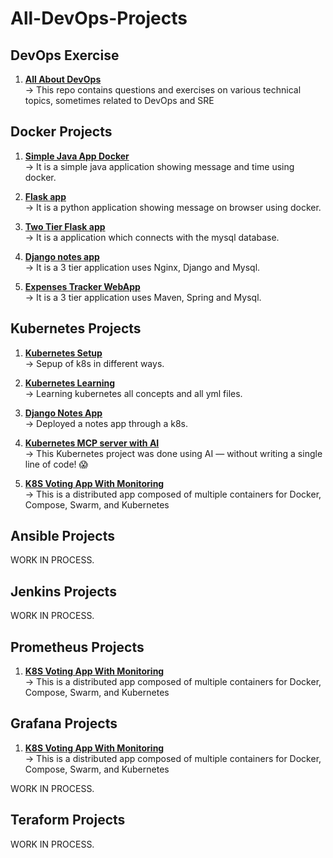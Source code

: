 # All-DevOps-Projects

<h2 align="left">DevOps Exercise</h2>

1. **[All About DevOps](https://github.com/Kartikpawar143/devops-exercises)** <br>
   →  This repo contains questions and exercises on various technical topics, sometimes related to DevOps and SRE

<h2 align="left">Docker Projects</h2>

1. **[Simple Java App Docker](https://github.com/Kartikpawar143/Simple-Java-App)** <br>
   →  It is a simple java application showing message and time using docker.
   
2. **[Flask app](https://github.com/Kartikpawar143/Fflask-app-ecs.git)** <br>
   →  It is a python application showing message on browser using docker.
   
3. **[Two Tier Flask app](https://github.com/Kartikpawar143/Two-Tier-Flask-App/tree/main)** <br>
   →  It is a application which connects with the mysql database.
   
4. **[Django notes app](https://github.com/Kartikpawar143/Django-notes-app)** <br>
   →  It is a 3 tier application uses Nginx, Django and Mysql.
   
5. **[Expenses Tracker WebApp](https://github.com/Kartikpawar143/Expenses-Tracker-WebApp.git)** <br>
   →  It is a 3 tier application uses Maven, Spring and Mysql. 

<h2 align="left">Kubernetes Projects</h2>

1. **[Kubernetes Setup](https://github.com/Kartikpawar143/kubestarter)** <br>
   →  Sepup of k8s in different ways.

2. **[Kubernetes Learning](https://github.com/Kartikpawar143/Kubernetes-Learning)** <br>
   →  Learning kubernetes all concepts and all yml files.

3. **[Django Notes App](https://github.com/Kartikpawar143/Django-Notes-App-K8S.git)** <br>
   →  Deployed a notes app through a k8s.

4. **[Kubernetes MCP server with AI](https://github.com/Kartikpawar143/Kubernetes-MCP-server-with-AI--Project.git)** <br>
   →  This Kubernetes project was done using AI — without writing a single line of code! 😱

5. **[K8S Voting App With Monitoring](https://github.com/Kartikpawar143/k8s-voting-app-with-monitoring.git)** <br>
   →  This is a distributed app composed of multiple containers for Docker, Compose, Swarm, and Kubernetes

   
<h2 align="left">Ansible Projects</h2>

WORK IN PROCESS.

<h2 align="left">Jenkins Projects</h2>

WORK IN PROCESS.

<h2 align="left">Prometheus Projects</h2>

1. **[K8S Voting App With Monitoring](https://github.com/Kartikpawar143/k8s-voting-app-with-monitoring.git)** <br>
   →  This is a distributed app composed of multiple containers for Docker, Compose, Swarm, and Kubernetes

<h2 align="left">Grafana Projects</h2>

1. **[K8S Voting App With Monitoring](https://github.com/Kartikpawar143/k8s-voting-app-with-monitoring.git)** <br>
   →  This is a distributed app composed of multiple containers for Docker, Compose, Swarm, and Kubernetes

WORK IN PROCESS.

<h2 align="left">Teraform Projects</h2>

WORK IN PROCESS.
